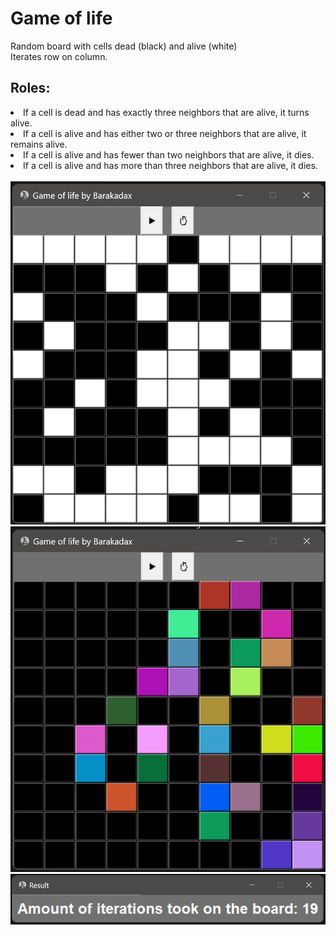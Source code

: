 # Game of life

Random board with cells dead (black) and alive (white)<br>
Iterates row on column.<br>
## Roles:<br>
<li> If a cell is dead and has exactly three neighbors that are alive, it turns alive.<br>
<li> If a cell is alive and has either two or three neighbors that are alive, it remains alive.<br>
<li> If a cell is alive and has fewer than two neighbors that are alive, it dies.<br>
<li> If a cell is alive and has more than three neighbors that are alive, it dies.<br><br>
<img src="StartingBoard.png" title="Initialized board" alt="Initialized board"><br>
<img src="EndOfRun.png" title="Done" alt="Done"><br>
<img src="Result.png" title="Result" alt="Result"><br>
